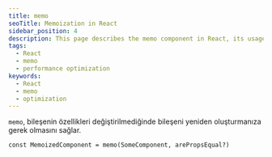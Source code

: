 ```yaml
---
title: memo
seoTitle: Memoization in React
sidebar_position: 4
description: This page describes the memo component in React, its usage, parameters, returns, and various optimization techniques.
tags: 
  - React
  - memo
  - performance optimization
keywords: 
  - React
  - memo
  - optimization
---
```

`memo`, bileşenin özellikleri değiştirilmediğinde bileşeni yeniden oluşturmanıza gerek olmasını sağlar.

```
const MemoizedComponent = memo(SomeComponent, arePropsEqual?)
```